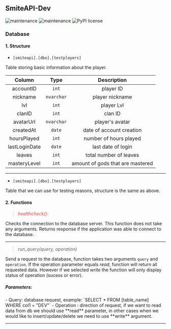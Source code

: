 ## SmiteAPI-Dev

![maintenance](https://img.shields.io/badge/maintained-yes-green.svg)
![maintenance](https://img.shields.io/badge/python-3.9-blue.svg)
![PyPI license](https://img.shields.io/pypi/l/ansicolortags.svg)

<h3>Database</h3>

<h4>1. Structure</h4>

- `[smiteapi].[dbo].[testplayers]`

Table storing basic information about the player.


| Column        | Type           | Description  |
|:--------------:|:---------------:|:------------:|
| accountID      | `int` | player ID       |
| nickname            | `nvarchar`        |   player nickname        |
| lvl            | `int`        |   player Lvl        |
| clanID | `int`        |    clan ID         |
| avatarUrl | `nvarchar`        |    player's avatar        |
| createdAt | `date`        |    date of account creation         |
| hoursPlayed | `int`        |    number of hours played         |
| lastLoginDate | `date`        |    last date of login        |
| leaves | `int`        |    total number of leaves         |
| masteryLevel | `int`        |    amount of gods that are mastered        |

---


- `[smiteapi].[dbo].[testplayers]`

Table that we can use for testing reasons, structure is the same as above.


<h4>2. Functions</h4>

 > *<span style="color:#ff4040">healthcheck():</span>*

Checks the connection to the database server. This function does not take any arguments. Returns response if the application was able to connect to the database.

---

> *run_query(query, operation)*

Send a request to the database, function takes two arguments `query` and `operation`. If the operation parameter equals *read*, function will return all requested data. However if we selected *write* the function will only display status of operation (sucess or error).
 
<h5>Parameters:</h5>
 - Query: database request, example: `SELECT * FROM [table_name] WHERE col1 = "DEV"`
 - Operation : direction of request, if we want to read data from db we should use **read** parameter, in other cases when we would like to insert/update/delete we need to use **write** argument.

---

